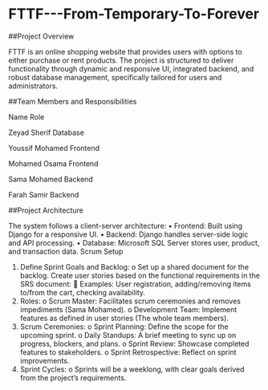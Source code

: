 # FTTF---From-Temporary-To-Forever

##Project Overview


FTTF is an online shopping website that provides users with options to either purchase or rent products. The project is structured to deliver functionality through dynamic and responsive UI, integrated backend, and robust database management, specifically tailored for users and administrators.


##Team Members and Responsibilities


Name	Role	


Zeyad Sherif	   Database	


Youssif Mohamed	 Frontend	


Mohamed Osama	   Frontend	


Sama Mohamed	   Backend	


Farah Samir	     Backend	


##Project Architecture


The system follows a client-server architecture:
•	Frontend: Built using Django for a responsive UI.
•	Backend: Django handles server-side logic and API processing.
•	Database: Microsoft SQL Server stores user, product, and transaction data.
Scrum Setup
1.	Define Sprint Goals and Backlog:
o	Set up a shared document for the backlog. Create user stories based on the functional requirements in the SRS document:
	Examples: User registration, adding/removing items to/from the cart, checking availability.
2.	Roles:
o	Scrum Master: Facilitates scrum ceremonies and removes impediments (Sama Mohamed).
o	Development Team: Implement features as defined in user stories (The whole team members).
3.	Scrum Ceremonies:
o	Sprint Planning: Define the scope for the upcoming sprint.
o	Daily Standups: A brief meeting to sync up on progress, blockers, and plans.
o	Sprint Review: Showcase completed features to stakeholders.
o	Sprint Retrospective: Reflect on sprint improvements.
4.	Sprint Cycles:
o	Sprints will be a weeklong, with clear goals derived from the project’s requirements.
